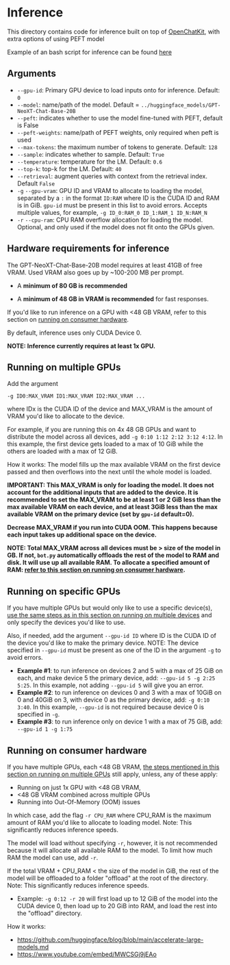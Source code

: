 # Inference
This directory contains code for inference built on top of [OpenChatKit](https://github.com/togethercomputer/OpenChatKit/tree/main/inference), with extra options of using PEFT model

Example of an bash script for inference can be found [here](https://github.com/Dong237/HealthBot/blob/main/inference.sh)

## Arguments
- `--gpu-id`: Primary GPU device to load inputs onto for inference. Default: `0`
- `--model`: name/path of the model. Default = `../huggingface_models/GPT-NeoXT-Chat-Base-20B`
- `--peft`: indicates whether to use the model fine-tuned with PEFT, default is False
- `--peft-weights`: name/path of PEFT weights, only required when peft is used
- `--max-tokens`: the maximum number of tokens to generate. Default: `128`
- `--sample`: indicates whether to sample. Default: `True`
- `--temperature`: temperature for the LM. Default: `0.6`
- `--top-k`: top-k for the LM. Default: `40`
- `--retrieval`: augment queries with context from the retrieval index. Default `False`
- `-g` `--gpu-vram`: GPU ID and VRAM to allocate to loading the model, separated by a `:` in the format `ID:RAM` where ID is the CUDA ID and RAM is in GiB. `gpu-id` must be present in this list to avoid errors. Accepts multiple values, for example, `-g ID_0:RAM_0 ID_1:RAM_1 ID_N:RAM_N`
- `-r` `--cpu-ram`: CPU RAM overflow allocation for loading the model. Optional, and only used if the model does not fit onto the GPUs given.

## Hardware requirements for inference
The GPT-NeoXT-Chat-Base-20B model requires at least 41GB of free VRAM. Used VRAM also goes up by ~100-200 MB per prompt. 

- A **minimum of 80 GB is recommended** 

- A **minimum of 48 GB in VRAM is recommended** for fast responses.

If you'd like to run inference on a GPU with <48 GB VRAM, refer to this section on [running on consumer hardware](#running-on-consumer-hardware).

By default, inference uses only CUDA Device 0.

**NOTE: Inference currently requires at least 1x GPU.**

## Running on multiple GPUs
Add the argument 

```-g ID0:MAX_VRAM ID1:MAX_VRAM ID2:MAX_VRAM ...``` 

where IDx is the CUDA ID of the device and MAX_VRAM is the amount of VRAM you'd like to allocate to the device.

For example, if you are running this on 4x 48 GB GPUs and want to distribute the model across all devices, add ```-g 0:10 1:12 2:12 3:12 4:12```. In this example, the first device gets loaded to a max of 10 GiB while the others are loaded with a max of 12 GiB.

How it works: The model fills up the max available VRAM on the first device passed and then overflows into the next until the whole model is loaded.

**IMPORTANT: This MAX_VRAM is only for loading the model. It does not account for the additional inputs that are added to the device. It is recommended to set the MAX_VRAM to be at least 1 or 2 GiB less than the max available VRAM on each device, and at least 3GiB less than the max available VRAM on the primary device (set by `gpu-id` default=0).**

**Decrease MAX_VRAM if you run into CUDA OOM. This happens because each input takes up additional space on the device.**

**NOTE: Total MAX_VRAM across all devices must be > size of the model in GB. If not, `bot.py` automatically offloads the rest of the model to RAM and disk. It will use up all available RAM. To allocate a specified amount of RAM: [refer to this section on running on consumer hardware](#running-on-consumer-hardware).**

## Running on specific GPUs
If you have multiple GPUs but would only like to use a specific device(s), [use the same steps as in this section on running on multiple devices](#running-on-multiple-gpus) and only specify the devices you'd like to use. 

Also, if needed, add the argument `--gpu-id ID` where ID is the CUDA ID of the device you'd like to make the primary device. NOTE: The device specified in `--gpu-id` must be present as one of the ID in the argument `-g` to avoid errors.

- **Example #1**: to run inference on devices 2 and 5 with a max of 25 GiB on each, and make device 5 the primary device, add: `--gpu-id 5 -g 2:25 5:25`. In this example, not adding `--gpu-id 5` will give you an error.
- **Example #2**: to run inference on devices 0 and 3 with a max of 10GiB on 0 and 40GiB on 3, with device 0 as the primary device, add: `-g 0:10 3:40`. In this example, `--gpu-id` is not required because device 0 is specified in `-g`.
- **Example #3**: to run inference only on device 1 with a max of 75 GiB, add: `--gpu-id 1 -g 1:75`


## Running on consumer hardware
If you have multiple GPUs, each <48 GB VRAM, [the steps mentioned in this section on running on multiple GPUs](#running-on-multiple-gpus) still apply, unless, any of these apply:
- Running on just 1x GPU with <48 GB VRAM,
- <48 GB VRAM combined across multiple GPUs
- Running into Out-Of-Memory (OOM) issues

In which case, add the flag `-r CPU_RAM` where CPU_RAM is the maximum amount of RAM you'd like to allocate to loading model. Note: This significantly reduces inference speeds. 

The model will load without specifying `-r`, however, it is not recommended because it will allocate all available RAM to the model. To limit how much RAM the model can use, add `-r`.

If the total VRAM + CPU_RAM < the size of the model in GiB, the rest of the model will be offloaded to a folder "offload" at the root of the directory. Note: This significantly reduces inference speeds.

- Example: `-g 0:12 -r 20` will first load up to 12 GiB of the model into the CUDA device 0, then load up to 20 GiB into RAM, and load the rest into the "offload" directory.

How it works: 
- https://github.com/huggingface/blog/blob/main/accelerate-large-models.md
- https://www.youtube.com/embed/MWCSGj9jEAo
